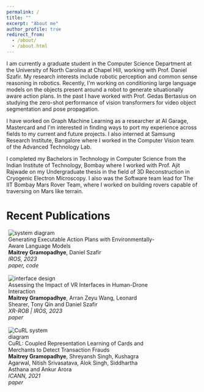 ```yaml
---
permalink: /
title: ""
excerpt: "About me"
author_profile: true
redirect_from: 
  - /about/
  - /about.html
---
```


<style>
/* Float four columns side by side */
.column {
  float: left;
  width: 25%;
  padding: 0 10px;
}

/* Remove extra left and right margins, due to padding in columns */
.row {margin: 0 -5px;}

/* Clear floats after the columns */
.row:after {
  content: "";
  display: table;
  clear: both;
}

/* Style the counter cards */
.card {
<!--   box-shadow: 0 4px 8px 0 rgba(0, 0, 0, 0.2); /* this adds the "card" effect */ -->
  padding: 16px;
<!--   text-align: center; -->
<!--   background-color: #f1f1f1; -->
}

/* Responsive columns - one column layout (vertical) on small screens */
@media screen and (max-width: 600px) {
  .column {
    width: 100%;
    display: block;
    margin-bottom: 20px;
  }
}
  
a:link {
  text-decoration: none;
}
</style>

I am currently a graduate student in the <a href="https://cs.unc.edu">Computer Science Department</a> at the <a href="https://www.unc.edu">University of North Carolina at Chapel Hill</a>, working with Prof. <a href="https://www.danszafir.com">Daniel Szafir</a>. My research interests include robotic perception and common sense reasoning in robotics. Recently, I'm working on conditioning large language models on the objects present around a robot to generate situationally aware action plans. In the past I have worked with Prof. <a href="https://www.gedasbertasius.com">Gedas Bertasius</a> on studying the zero-shot performance of vision transformers for video object segmentation and pose propagation.

I have worked on Graph Machine Learning as a researcher at <a href="https://www.mastercard.co.in/en-in.html">AI Garage, Mastercard</a> and I'm interested in finding ways to port my experience across fields to my current and future projects. I also interned at <a href="https://research.samsung.com/sri-b">Samsung Research Institute, Bangalore</a> where I worked in the Computer Vision team of the Advanced Technology Lab.

I completed my Bachelors in Technology in <a href="https://www.cse.iitb.ac.in">Computer Science</a> from the <a href="https://www.iitb.ac.in">Indian Institute of Technology, Bombay</a> where I worked with Prof. <a href="https://www.cse.iitb.ac.in/~ajitvr">Ajit Rajwade</a> on my <a href="https://maitreygram.github.io/thesis/BTP_Report_2.pdf">Undergraduate thesis</a> in the field of 3D Reconstruction in Cryogenic Electron Microscopy. I also was the Software team lead for <a href="https://iitbmartian.github.io">The IIT Bombay Mars Rover Team</a>, where I worked on building rovers capable of traversing on Mars like terrain.

# Recent Publications

<div class="row">
  <div class="column">
    <div class="card">
      <img alt="system diagram" src="https://user-images.githubusercontent.com/24911348/195924327-b4230fe0-e6ec-4cfe-acf5-3ebf3db022a9.png"/>
    </div>
  </div>
  <div class="column" style="width: 75%;">
    <div class="card">
      <a href="https://maitreygram.github.io/publication/Scene-aware-language-planner">Generating Executable Action Plans with Environmentally-Aware Language Models</a>
    </div>
    <div class="card">
      <b>Maitrey Gramopadhye</b>, Daniel Szafir
    </div>
    <div class="card">
      <i>IROS, 2023</i>
    </div>
    <div class="card">
      <i><a href="https://arxiv.org/abs/2210.04964">paper</a>, <a href="https://github.com/hri-ironlab/scene_aware_language_planner">code</a></i>
    </div>
  </div>
</div>
<br>


<div class="row">
  <div class="column">
    <div class="card">
      <img alt="interface design" src="https://github.com/maitreygram/maitreygram.github.io/assets/24911348/6ff2cc18-96cf-4b6e-a689-eba30d6efac8"/>
    </div>
  </div>
  <div class="column" style="width: 75%;">
    <div class="card">
      <a href="https://maitreygram.github.io/publication/VR-or-not">Assessing the Impact of VR Interfaces in Human-Drone Interaction</a>
    </div>
    <div class="card">
      <b>Maitrey Gramopadhye</b>, Arran Zeyu Wang, Leonard Shearer, Tony Qin and Daniel Szafir
    </div>
    <div class="card">
      <i>XR-ROB | IROS, 2023</i>
    </div>
    <div class="card">
      <i><a href="https://maitreygram.github.io/papers/VR_or_not_XR_ROB_23.pdf">paper</a></i>
    </div>
  </div>
</div>
<br>



<div class="row">
  <div class="column">
    <div class="card">
      <img src="https://user-images.githubusercontent.com/24911348/195767144-15cb4b40-5808-4739-9d87-657bdf465190.png" alt="CuRL system diagram"/>
    </div>
  </div>
  <div class="column" style="width: 75%;">
    <div class="card">
      <a href="https://maitreygram.github.io/publication/CuRL">CuRL: Coupled Representation Learning of Cards and Merchants to Detect Transaction Frauds</a>
    </div>
    <div class="card">
      <b>Maitrey Gramopadhye</b>, Shreyansh Singh, Kushagra Agarwal, Nitish Srivasatava, Alok Singh, Siddhartha Asthana and Ankur Arora
    </div>
    <div class="card">
      <i>ICANN, 2021</i>
    </div>
    <div class="card">
      <i><a href="https://link.springer.com/chapter/10.1007/978-3-030-86383-8_2">paper</a></i>
    </div>
  </div>
</div>

<!-- <img width="200" alt="system diagram" src="https://user-images.githubusercontent.com/24911348/195924327-b4230fe0-e6ec-4cfe-acf5-3ebf3db022a9.png" align="left"/>
<a href="https://arxiv.org/abs/2210.04964" style="text-decoration:none">Generating Executable Action Plans with Environmentally-Aware Language Models</a> \
**Maitrey Gramopadhye**, Daniel Szafir \
*arXiv, 2022* \

<img src="https://user-images.githubusercontent.com/24911348/195767144-15cb4b40-5808-4739-9d87-657bdf465190.png" alt="CuRL system diagram" width="200" align="left"/>
<a href="https://link.springer.com/chapter/10.1007/978-3-030-86383-8_2" style="text-decoration:none">CuRL: Coupled Representation Learning of Cards and Merchants to Detect Transaction Frauds</a> \
**Maitrey Gramopadhye**, Shreyansh Singh, Kushagra Agarwal, Nitish Srivasatava, Alok Singh, Siddhartha Asthana and Ankur Arora \
*ICANN, 2021* -->
